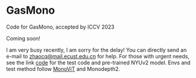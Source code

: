 # GasMono
Code for GasMono, accepted by ICCV 2023

Coming soon!

I am very busy recently, I am sorry for the delay!
You can directly send an e-mail to zhaocq@mail.ecust.edu.cn for help.
For those with urgent needs, see the link [code](https://drive.google.com/file/d/1e4e8RYvm1d6TzVX3f7dDimtp93y60Dak/view?usp=drive_link) for the test code and pre-trained NYUv2 model.
Envs and test method follow [MonoViT](https://github.com/zxcqlf/MonoViT) and Monodepth2.
